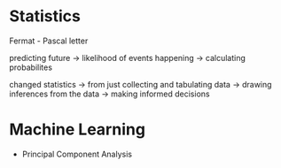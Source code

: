 # Statistics
Fermat - Pascal letter

predicting future -> likelihood of events happening -> calculating probabilites

changed statistics -> from just collecting and tabulating data ->
drawing inferences from the data -> making informed decisions



# Machine Learning

* Principal Component Analysis



